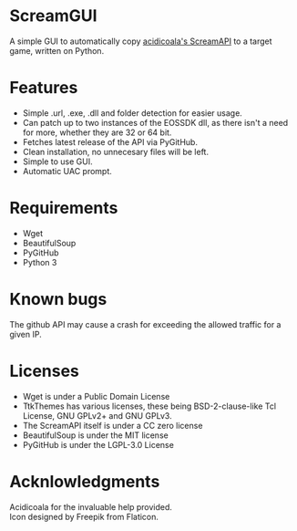 # ScreamGUI
A simple GUI to automatically copy [acidicoala's ScreamAPI](https://github.com/acidicoala/ScreamAPI) to a target game, written on Python.

# Features
- Simple .url, .exe, .dll and folder detection for easier usage.
- Can patch up to two instances of the EOSSDK dll, as there isn't a need for more, whether they are 32 or 64 bit. 
- Fetches latest release of the API via PyGitHub.
- Clean installation, no unnecesary files will be left.
- Simple to use GUI.
- Automatic UAC prompt.

# Requirements
- Wget
- BeautifulSoup
- PyGitHub
- Python 3

# Known bugs
The github API may cause a crash for exceeding the allowed traffic for a given IP.

# Licenses 
- Wget is under a Public Domain License 
- TtkThemes has various licenses, these being  BSD-2-clause-like Tcl License, GNU GPLv2+ and GNU GPLv3. 
- The ScreamAPI itself is under a CC zero license 
- BeautifulSoup is under the MIT license 
- PyGitHub is under the LGPL-3.0 License

# Acknlowledgments 
Acidicoala for the invaluable help provided.<br />
Icon designed by Freepik from Flaticon.
